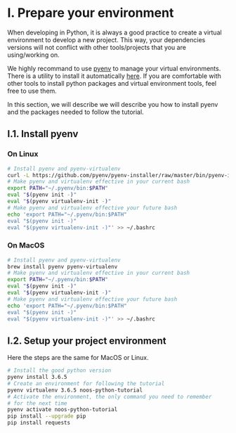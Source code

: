# I. Prepare your environment

When developing in Python, it is always a good practice to create a virtual
environment to develop a new project. This way, your dependencies versions will
not conflict with other tools/projects that you are using/working on.

We highly recommand to use [pyenv](https://github.com/pyenv/pyenv) to
manage your virtual environments. There is a utility to install it
automatically [here](https://github.com/pyenv/pyenv-installer). If you are
comfortable with other tools to install python packages and virtual environment
tools, feel free to use them.

In this section, we will describe we will describe you how to install pyenv and
the packages needed to follow the tutorial.

## I.1. Install pyenv

### On Linux

```bash
# Install pyenv and pyenv-virtualenv
curl -L https://github.com/pyenv/pyenv-installer/raw/master/bin/pyenv-installer | bash
# Make pyenv and virtualenv effective in your current bash
export PATH="~/.pyenv/bin:$PATH"
eval "$(pyenv init -)"
eval "$(pyenv virtualenv-init -)"
# Make pyenv and virtualenv effective your future bash
echo 'export PATH="~/.pyenv/bin:$PATH"
eval "$(pyenv init -)"
eval "$(pyenv virtualenv-init -)"' >> ~/.bashrc
```

### On MacOS

```bash
# Install pyenv and pyenv-virtualenv
brew install pyenv pyenv-virtualenv
# Make pyenv and virtualenv effective in your current bash
export PATH="~/.pyenv/bin:$PATH"
eval "$(pyenv init -)"
eval "$(pyenv virtualenv-init -)"
# Make pyenv and virtualenv effective your future bash
echo 'export PATH="~/.pyenv/bin:$PATH"
eval "$(pyenv init -)"
eval "$(pyenv virtualenv-init -)"' >> ~/.bashrc
```

## I.2. Setup your project environment

Here the steps are the same for MacOS or Linux.

```bash
# Install the good python version
pyenv install 3.6.5
# Create an environment for following the tutorial
pyenv virtualenv 3.6.5 noos-python-tutorial
# Activate the environment, the only command you need to remember
# for the next time
pyenv activate noos-python-tutorial
pip install --upgrade pip
pip install requests 
```
